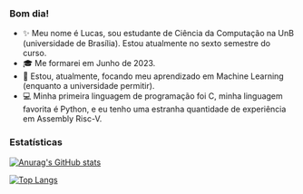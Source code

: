 ### Bom dia!

- ✨ Meu nome é Lucas, sou estudante de Ciência da Computação na UnB (universidade de Brasília). Estou atualmente no sexto semestre do curso.
- 🎓 Me formarei em Junho de 2023.
- 🌱 Estou, atualmente, focando meu aprendizado em Machine Learning (enquanto a universidade permitir).
- 💻 Minha primeira linguagem de programação foi C, minha linguagem favorita é Python, e eu tenho uma estranha quantidade de experiência em Assembly Risc-V.

### Estatísticas

<!-- Github Stats. Tema: Merko -->
[![Anurag's GitHub stats](https://github-readme-stats.vercel.app/api?username=ABMHub&theme=merko)](https://github.com/anuraghazra/github-readme-stats)

<!-- Github Stats. Tema: Merko. Repos excluidos: JoaoKombat (muitas linhas de codigo asm). Joao Atacadao (repositorio repetido em relacao ao Joao Atacadao Rebirth), Whitefly-Detection (outputs gigantescas em ipynb) -->
[![Top Langs](https://github-readme-stats.vercel.app/api/top-langs/?username=ABMHub&theme=merko&exclude_repo=JoaoKombat,JoaoAtacadao,Whitefly-Detection,NLP,FSI,PLN---2022)](https://github.com/anuraghazra/github-readme-stats)

<!--
**ABMHub/ABMHub** is a ✨ _special_ ✨ repository because its `README.md` (this file) appears on your GitHub profile.

Here are some ideas to get you started:

- 🔭 I’m currently working on ...
- 🌱 I’m currently learning ...
- 👯 I’m looking to collaborate on ...
- 🤔 I’m looking for help with ...
- 💬 Ask me about ...
- 📫 How to reach me: ...
- 😄 Pronouns: ...
- ⚡ Fun fact: ...
-->
